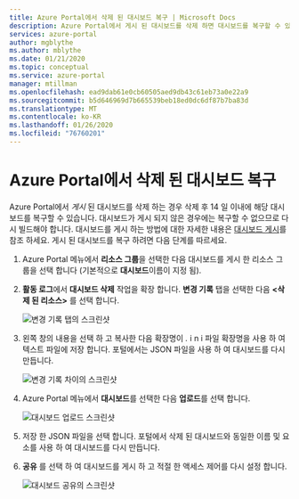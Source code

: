 ```yaml
---
title: Azure Portal에서 삭제 된 대시보드 복구 | Microsoft Docs
description: Azure Portal에서 게시 된 대시보드를 삭제 하면 대시보드를 복구할 수 있습니다.
services: azure-portal
author: mgblythe
ms.author: mblythe
ms.date: 01/21/2020
ms.topic: conceptual
ms.service: azure-portal
manager: mtillman
ms.openlocfilehash: ead9dab61e0cb60505aed9db43c61eb73a0e22a9
ms.sourcegitcommit: b5d646969d7b665539beb18ed0dc6df87b7ba83d
ms.translationtype: MT
ms.contentlocale: ko-KR
ms.lasthandoff: 01/26/2020
ms.locfileid: "76760201"
---
```

# <a name="recover-a-deleted-dashboard-in-the-azure-portal"></a>Azure Portal에서 삭제 된 대시보드 복구

Azure Portal에서 _게시_ 된 대시보드를 삭제 하는 경우 삭제 후 14 일 이내에 해당 대시보드를 복구할 수 있습니다. 대시보드가 게시 되지 않은 경우에는 복구할 수 없으므로 다시 빌드해야 합니다. 대시보드를 게시 하는 방법에 대한 자세한 내용은 [대시보드 게시](azure-portal-dashboard-share-access.md#publish-dashboard)를 참조 하세요. 게시 된 대시보드를 복구 하려면 다음 단계를 따르세요.

1. Azure Portal 메뉴에서 **리소스 그룹**을 선택한 다음 대시보드를 게시 한 리소스 그룹을 선택 합니다 (기본적으로 **대시보드**이름이 지정 됨).

1. **활동 로그**에서 **대시보드 삭제** 작업을 확장 합니다. **변경 기록** 탭을 선택한 다음 **\<삭제 된 리소스\>** 를 선택 합니다.

    ![변경 기록 탭의 스크린샷](media/recover-shared-deleted-dashboard/change-history-tab.png)

1. 왼쪽 창의 내용을 선택 하 고 복사한 다음 확장명이 _._ i n i 파일 확장명을 사용 하 여 텍스트 파일에 저장 합니다. 포털에서는 JSON 파일을 사용 하 여 대시보드를 다시 만듭니다.

    ![변경 기록 차이의 스크린샷](media/recover-shared-deleted-dashboard/change-history-diff.png)

1. Azure Portal 메뉴에서 **대시보드**를 선택한 다음 **업로드**를 선택 합니다.

    ![대시보드 업로드 스크린샷](media/recover-shared-deleted-dashboard/dashboard-upload.png)

1. 저장 한 JSON 파일을 선택 합니다. 포털에서 삭제 된 대시보드와 동일한 이름 및 요소를 사용 하 여 대시보드를 다시 만듭니다.

1. **공유** 를 선택 하 여 대시보드를 게시 하 고 적절 한 액세스 제어를 다시 설정 합니다.

    ![대시보드 공유의 스크린샷](media/recover-shared-deleted-dashboard/dashboard-share.png)
